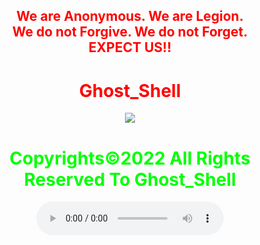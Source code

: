 <html>
    <center>
     <h2 style="color:red">
    We are Anonymous.
    We are Legion.<br>
    We do not Forgive.
    We do not Forget.<br>EXPECT US!!<br></h2>   
    <link rel="icon" type="image/x-icon" href="favicon.ico">
    <link rel="stylesheet" href="world.css">
      <h1 style="color:red">Ghost_Shell</h1><img src="https://i.ibb.co/SmLz9Fr/GHOOST.png"><br>
      <ion-icon size="large"></ion-icon>
      <h1 style="color:#00ff00">Copyrights&copy;2022 All Rights Reserved To Ghost_Shell</h1>
      <link href="https://unpkg.com/ionicons@4.5.10-0/dist/css/ionicons.min.css" rel="stylesheet">
<a class="ion-icon" href="https://www.facebook.com/"><ion-icon name="logo-facebook"></ion-icon></a>
<a class="ion-icon" href="https://twitter.com/"><ion-icon name="logo-twitter"></ion-icon></a>
<a class="ion-icon" href="https://www.instagram.com/"><ion-icon name="logo-instagram"></ion-icon></a>
<a class="ion-icon" href="https://www.youtube.com/"><ion-icon name="logo-youtube"></ion-icon></a>
<a class="ion-icon" href="https://github.com/"><ion-icon name="logo-github"></ion-icon></a>
<body> 
<script type="module" src="https://unpkg.com/ionicons@5.5.2/dist/ionicons/ionicons.esm.js"></script>
<script nomodule src="https://unpkg.com/ionicons@5.5.2/dist/ionicons/ionicons.js"></script>
   <audio controls loop autoplay height="" width="">
<audio autoplay="true" src="Anonymous Hackers Song-We Are Anonymous.mp3"></audio>
<link href="https://fonts.googleapis.com/css?family=Lobster" rel="stylesheet" type="text/css">
     <script>alert("😎It is our great pleasure to have you on board!.A hearty welcome to you😎")</script>
</body>
